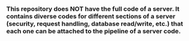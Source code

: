 ### This repository does NOT have the full code of a server. It contains diverse codes for different sections of a server (security, request handling, database read/write, etc.) that each one can be attached to the pipeline of a server code.    
